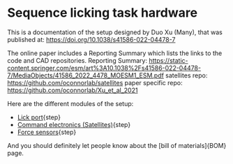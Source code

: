 # Sequence licking task hardware

This is a documentation of the setup designed by Duo Xu (Many), that was published at: <https://doi.org/10.1038/s41586-022-04478-7>

The online paper includes a Reporting Summary which lists the links to the code and CAD repositories.
Reporting Summary: <https://static-content.springer.com/esm/art%3A10.1038%2Fs41586-022-04478-7/MediaObjects/41586_2022_4478_MOESM1_ESM.pdf> satellites repo: <https://github.com/oconnorlab/satellites> paper specific repo: <https://github.com/oconnorlab/Xu_et_al_2021>

Here are the different modules of the setup:

-   [Lick port](10_Motorized_lick_port.md){step}
-   [Command electronics (Satellites)](20_Satellites_system.md){step}
-   [Force sensors](30_Force-sensors.md){step}

And you should definitely let people know about the [bill of materials]{BOM} page.
